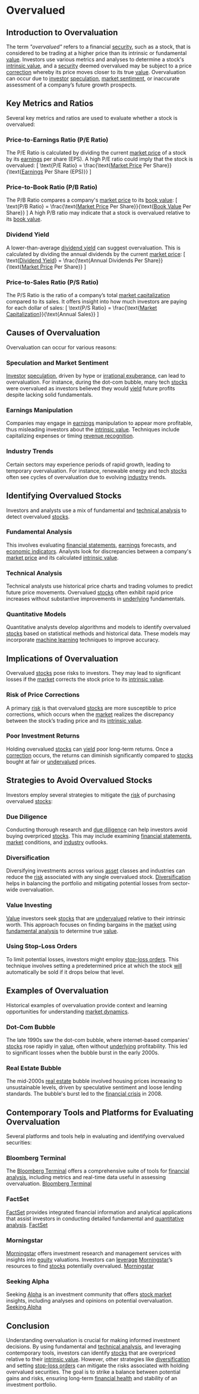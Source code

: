 # Overvalued

## Introduction to Overvaluation
The term *"overvalued"* refers to a financial [security](../s/security.md), such as a stock, that is considered to be trading at a higher price than its intrinsic or fundamental [value](../v/value.md). Investors use various metrics and analyses to determine a stock's [intrinsic value](../i/intrinsic_value.md), and a [security](../s/security.md) deemed overvalued may be subject to a price [correction](../c/correction.md) whereby its price moves closer to its true [value](../v/value.md). Overvaluation can occur due to [investor](../i/investor.md) [speculation](../s/speculation.md), [market sentiment](../m/market_sentiment.md), or inaccurate assessment of a company’s future growth prospects.

## Key Metrics and Ratios
Several key metrics and ratios are used to evaluate whether a stock is overvalued:

### Price-to-Earnings Ratio (P/E Ratio)
The P/E Ratio is calculated by dividing the current [market price](../m/market_price.md) of a stock by its [earnings](../e/earnings.md) per share (EPS). A high P/E ratio could imply that the stock is overvalued:
\[ 
\text{P/E Ratio} = \frac{\text{[Market Price](../m/market_price.md) Per Share}}{\text{[Earnings](../e/earnings.md) Per Share (EPS)}}
\]

### Price-to-Book Ratio (P/B Ratio)
The P/B Ratio compares a company's [market price](../m/market_price.md) to its [book value](../b/book_value.md):
\[
\text{P/B Ratio} = \frac{\text{[Market Price](../m/market_price.md) Per Share}}{\text{[Book Value](../b/book_value.md) Per Share}}
\]
A high P/B ratio may indicate that a stock is overvalued relative to its [book value](../b/book_value.md).

### Dividend Yield
A lower-than-average [dividend yield](../d/dividend_yield.md) can suggest overvaluation. This is calculated by dividing the annual dividends by the current [market price](../m/market_price.md):
\[
\text{[Dividend Yield](../d/dividend_yield.md)} = \frac{\text{Annual Dividends Per Share}}{\text{[Market Price](../m/market_price.md) Per Share}}
\]

### Price-to-Sales Ratio (P/S Ratio)
The P/S Ratio is the ratio of a company’s total [market capitalization](../m/market_capitalization.md) compared to its sales. It offers insight into how much investors are paying for each dollar of sales:
\[
\text{P/S Ratio} = \frac{\text{[Market Capitalization](../m/market_capitalization.md)}}{\text{Annual Sales}}
\]

## Causes of Overvaluation
Overvaluation can occur for various reasons:

### Speculation and Market Sentiment
[Investor](../i/investor.md) [speculation](../s/speculation.md), driven by hype or [irrational exuberance](../i/irrational_exuberance.md), can lead to overvaluation. For instance, during the dot-com bubble, many tech [stocks](../s/stock.md) were overvalued as investors believed they would [yield](../y/yield.md) future profits despite lacking solid fundamentals.

### Earnings Manipulation
Companies may engage in [earnings](../e/earnings.md) manipulation to appear more profitable, thus misleading investors about the [intrinsic value](../i/intrinsic_value.md). Techniques include capitalizing expenses or timing [revenue recognition](../r/revenue_recognition.md).

### Industry Trends
Certain sectors may experience periods of rapid growth, leading to temporary overvaluation. For instance, renewable energy and tech [stocks](../s/stock.md) often see cycles of overvaluation due to evolving [industry](../i/industry.md) trends.

## Identifying Overvalued Stocks
Investors and analysts use a mix of fundamental and [technical analysis](../t/technical_analysis.md) to detect overvalued [stocks](../s/stock.md).

### Fundamental Analysis
This involves evaluating [financial statements](../f/financial_statements.md), [earnings](../e/earnings.md) forecasts, and [economic indicators](../e/economic_indicators.md). Analysts look for discrepancies between a company's [market price](../m/market_price.md) and its calculated [intrinsic value](../i/intrinsic_value.md).

### Technical Analysis
Technical analysts use historical price charts and trading volumes to predict future price movements. Overvalued [stocks](../s/stock.md) often exhibit rapid price increases without substantive improvements in [underlying](../u/underlying.md) fundamentals.

### Quantitative Models 
Quantitative analysts develop algorithms and models to identify overvalued [stocks](../s/stock.md) based on statistical methods and historical data. These models may incorporate [machine learning](../m/machine_learning.md) techniques to improve accuracy.

## Implications of Overvaluation
Overvalued [stocks](../s/stock.md) pose risks to investors. They may lead to significant losses if the [market](../m/market.md) corrects the stock price to its [intrinsic value](../i/intrinsic_value.md).

### Risk of Price Corrections
A primary [risk](../r/risk.md) is that overvalued [stocks](../s/stock.md) are more susceptible to price corrections, which occurs when the [market](../m/market.md) realizes the discrepancy between the stock’s trading price and its [intrinsic value](../i/intrinsic_value.md).

### Poor Investment Returns
Holding overvalued [stocks](../s/stock.md) can [yield](../y/yield.md) poor long-term returns. Once a [correction](../c/correction.md) occurs, the returns can diminish significantly compared to [stocks](../s/stock.md) bought at fair or [undervalued](../u/undervalued.md) prices.

## Strategies to Avoid Overvalued Stocks
Investors employ several strategies to mitigate the [risk](../r/risk.md) of purchasing overvalued [stocks](../s/stock.md):

### Due Diligence 
Conducting thorough research and [due diligence](../d/due_diligence.md) can help investors avoid buying overpriced [stocks](../s/stock.md). This may include examining [financial statements](../f/financial_statements.md), [market](../m/market.md) conditions, and [industry](../i/industry.md) outlooks.

### Diversification
Diversifying investments across various [asset](../a/asset.md) classes and industries can reduce the [risk](../r/risk.md) associated with any single overvalued stock. [Diversification](../d/diversification.md) helps in balancing the portfolio and mitigating potential losses from sector-wide overvaluation.

### Value Investing
[Value](../v/value.md) investors seek [stocks](../s/stock.md) that are [undervalued](../u/undervalued.md) relative to their intrinsic worth. This approach focuses on finding bargains in the [market](../m/market.md) using [fundamental analysis](../f/fundamental_analysis.md) to determine true [value](../v/value.md).

### Using Stop-Loss Orders
To limit potential losses, investors might employ [stop-loss orders](../s/stop-loss_orders.md). This technique involves setting a predetermined price at which the stock [will](../w/will.md) automatically be sold if it drops below that level.

## Examples of Overvaluation
Historical examples of overvaluation provide context and learning opportunities for understanding [market dynamics](../m/market_dynamics.md).

### Dot-Com Bubble
The late 1990s saw the dot-com bubble, where internet-based companies' [stocks](../s/stock.md) rose rapidly in [value](../v/value.md), often without [underlying](../u/underlying.md) profitability. This led to significant losses when the bubble burst in the early 2000s.

### Real Estate Bubble
The mid-2000s [real estate](../r/real_estate.md) bubble involved housing prices increasing to unsustainable levels, driven by speculative sentiment and loose lending standards. The bubble's burst led to the [financial crisis](../f/financial_crisis.md) in 2008.

## Contemporary Tools and Platforms for Evaluating Overvaluation
Several platforms and tools help in evaluating and identifying overvalued securities:

### Bloomberg Terminal
The [Bloomberg Terminal](../b/bloomberg_terminal.md) offers a comprehensive suite of tools for [financial analysis](../f/financial_analysis.md), including metrics and real-time data useful in assessing overvaluation. [Bloomberg Terminal](https://www.bloomberg.com/professional/solution/bloomberg-terminal/)

### FactSet
[FactSet](../f/factset.md) provides integrated financial information and analytical applications that assist investors in conducting detailed fundamental and [quantitative analysis](../q/quantitative_analysis.md). [FactSet](https://www.factset.com/)

### Morningstar
[Morningstar](../m/morningstar.md) offers investment research and management services with insights into [equity](../e/equity.md) valuations. Investors can [leverage](../l/leverage.md) [Morningstar](../m/morningstar.md)’s resources to find [stocks](../s/stock.md) potentially overvalued. [Morningstar](https://www.morningstar.com/)

### Seeking Alpha
Seeking [Alpha](../a/alpha.md) is an investment community that offers [stock market](../s/stock_market.md) insights, including analyses and opinions on potential overvaluation. [Seeking Alpha](https://seekingalpha.com/)

## Conclusion
Understanding overvaluation is crucial for making informed investment decisions. By using fundamental and [technical analysis](../t/technical_analysis.md), and leveraging contemporary tools, investors can identify [stocks](../s/stock.md) that are overpriced relative to their [intrinsic value](../i/intrinsic_value.md). However, other strategies like [diversification](../d/diversification.md) and setting [stop-loss orders](../s/stop-loss_orders.md) can mitigate the risks associated with holding overvalued securities. The goal is to strike a balance between potential gains and risks, ensuring long-term [financial health](../f/financial_health.md) and stability of an investment portfolio.